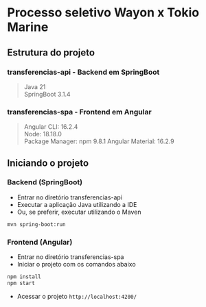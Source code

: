 # Processo seletivo Wayon x Tokio Marine

## Estrutura do projeto
### **transferencias-api** - Backend em SpringBoot
> Java 21 \
> SpringBoot 3.1.4

### **transferencias-spa** - Frontend em Angular
> Angular CLI: 16.2.4 \
> Node: 18.18.0 \
> Package Manager: npm 9.8.1
> Angular Material: 16.2.9

## Iniciando o projeto
### Backend (SpringBoot)
* Entrar no diretório transferencias-api
* Executar a aplicação Java utilizando a IDE
* Ou, se preferir, executar utilizando o Maven
```bash
mvn spring-boot:run
```

### Frontend (Angular)
* Entrar no diretório transferencias-spa
* Iniciar o projeto com os comandos abaixo
```bash
npm install
npm start
```
* Acessar o projeto `http://localhost:4200/`